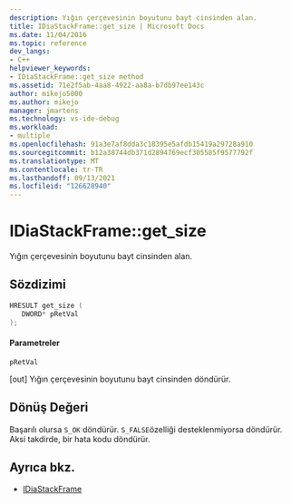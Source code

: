 ```yaml
---
description: Yığın çerçevesinin boyutunu bayt cinsinden alan.
title: IDiaStackFrame::get_size | Microsoft Docs
ms.date: 11/04/2016
ms.topic: reference
dev_langs:
- C++
helpviewer_keywords:
- IDiaStackFrame::get_size method
ms.assetid: 71e2f5ab-4aa8-4922-aa8a-b7db97ee143c
author: mikejo5000
ms.author: mikejo
manager: jmartens
ms.technology: vs-ide-debug
ms.workload:
- multiple
ms.openlocfilehash: 91a3e7af8dda3c18395e5afdb15419a29728a910
ms.sourcegitcommit: b12a38744db371d2894769ecf305585f9577792f
ms.translationtype: MT
ms.contentlocale: tr-TR
ms.lasthandoff: 09/13/2021
ms.locfileid: "126628940"
---
```

# <a name="idiastackframeget_size"></a>IDiaStackFrame::get_size
Yığın çerçevesinin boyutunu bayt cinsinden alan.

## <a name="syntax"></a>Sözdizimi

```C++
HRESULT get_size ( 
   DWORD* pRetVal
);
```

#### <a name="parameters"></a>Parametreler
 `pRetVal`

[out] Yığın çerçevesinin boyutunu bayt cinsinden döndürür.

## <a name="return-value"></a>Dönüş Değeri
 Başarılı olursa `S_OK` döndürür. `S_FALSE`özelliği desteklenmiyorsa döndürür. Aksi takdirde, bir hata kodu döndürür.

## <a name="see-also"></a>Ayrıca bkz.
- [IDiaStackFrame](../../debugger/debug-interface-access/idiastackframe.md)
